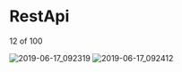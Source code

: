 # RestApi

12 of 100 



![2019-06-17_092319](https://user-images.githubusercontent.com/46414243/59588631-571f6b00-90e8-11e9-95f3-2c290d0f0950.png)
![2019-06-17_092412](https://user-images.githubusercontent.com/46414243/59588632-57b80180-90e8-11e9-811c-8f1b0480a07f.png)
